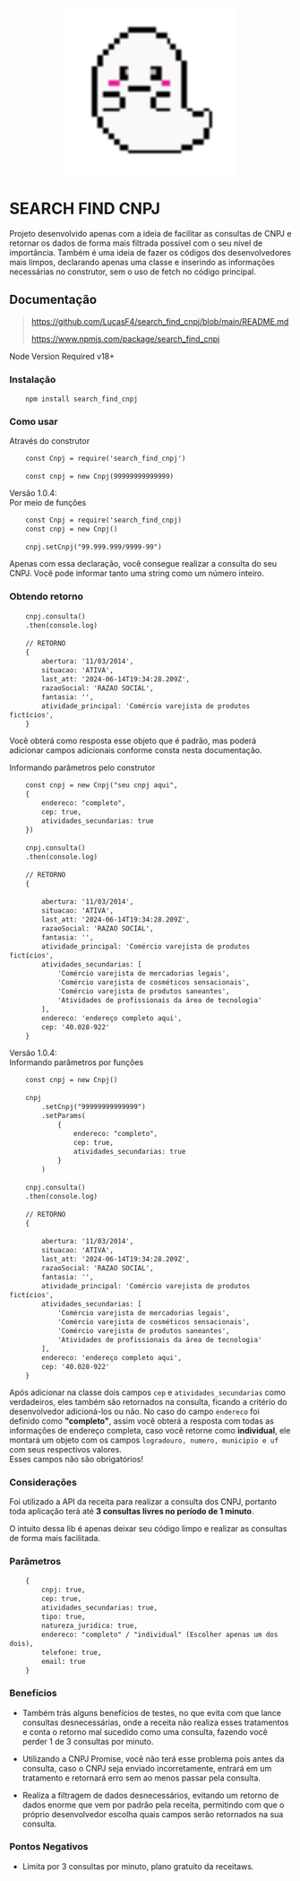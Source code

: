 <div align="center">
    <img src="./icon.gif" width="300px" />
</div>

# SEARCH FIND CNPJ

Projeto desenvolvido apenas com a ideia de facilitar as consultas de CNPJ e retornar os dados de forma mais filtrada possível com o seu nível de importância. Também é uma ideia de fazer os códigos dos desenvolvedores mais limpos, declarando apenas uma classe e inserindo as informações necessárias no construtor, sem o uso de fetch no código principal.

## Documentação
> https://github.com/LucasF4/search_find_cnpj/blob/main/README.md
>
> https://www.npmjs.com/package/search_find_cnpj

Node Version Required v18+

### Instalação

```
    npm install search_find_cnpj
```

### Como usar

Através do construtor
```
    const Cnpj = require('search_find_cnpj')

    const cnpj = new Cnpj(99999999999999)
```
Versão 1.0.4:<br>
Por meio de funções
```
    const Cnpj = require('search_find_cnpj)
    const cnpj = new Cnpj()

    cnpj.setCnpj("99.999.999/9999-99")
```

Apenas com essa declaração, você consegue realizar a consulta do seu CNPJ.
Você pode informar tanto uma string como um número inteiro.

### Obtendo retorno

```
    cnpj.consulta()
    .then(console.log)

    // RETORNO
    {
        abertura: '11/03/2014',
        situacao: 'ATIVA',
        last_att: '2024-06-14T19:34:28.209Z',
        razaoSocial: 'RAZAO SOCIAL',
        fantasia: '',
        atividade_principal: 'Comércio varejista de produtos fictícios',
    }
```

Você obterá como resposta esse objeto que é padrão, mas poderá adicionar campos adicionais conforme consta nesta documentação.

Informando parâmetros pelo construtor
```
    const cnpj = new Cnpj("seu cnpj aqui",
    {
        endereco: "completo",
        cep: true,
        atividades_secundarias: true
    })

    cnpj.consulta()
    .then(console.log)

    // RETORNO
    {
        
        abertura: '11/03/2014',
        situacao: 'ATIVA',
        last_att: '2024-06-14T19:34:28.209Z',
        razaoSocial: 'RAZAO SOCIAL',
        fantasia: '',
        atividade_principal: 'Comércio varejista de produtos fictícios',
        atividades_secundarias: [
            'Comércio varejista de mercadorias legais',
            'Comércio varejista de cosméticos sensacionais',
            'Comércio varejista de produtos saneantes',
            'Atividades de profissionais da área de tecnologia'
        ],
        endereco: 'endereço completo aqui',
        cep: '40.028-922'
    }
```

Versão 1.0.4:<br>
Informando parâmetros por funções
```
    const cnpj = new Cnpj()

    cnpj
        .setCnpj("99999999999999")
        .setParams(
            {
                endereco: "completo",
                cep: true,
                atividades_secundarias: true
            }
        )

    cnpj.consulta()
    .then(console.log)

    // RETORNO
    {
        
        abertura: '11/03/2014',
        situacao: 'ATIVA',
        last_att: '2024-06-14T19:34:28.209Z',
        razaoSocial: 'RAZAO SOCIAL',
        fantasia: '',
        atividade_principal: 'Comércio varejista de produtos fictícios',
        atividades_secundarias: [
            'Comércio varejista de mercadorias legais',
            'Comércio varejista de cosméticos sensacionais',
            'Comércio varejista de produtos saneantes',
            'Atividades de profissionais da área de tecnologia'
        ],
        endereco: 'endereço completo aqui',
        cep: '40.028-922'
    }
```

Após adicionar na classe dois campos `cep` e `atividades_secundarias` como verdadeiros, eles também são retornados na consulta, ficando a critério do desenvolvedor adicioná-los ou não. No caso do campo `endereco` foi definido como **"completo"**, assim você obterá a resposta com todas as informações de endereço completa, caso você retorne como **individual**, ele montará um objeto com os campos `logradouro, numero, municipio e uf` com seus respectivos valores.<br> 
Esses campos não são obrigatórios!

### Considerações

Foi utilizado a API da receita para realizar a consulta dos CNPJ, portanto toda aplicação terá até **3 consultas livres no período de 1 minuto**.

O intuito dessa lib é apenas deixar seu código limpo e realizar as consultas de forma mais facilitada.

### Parâmetros
```
    {
        cnpj: true,
        cep: true,
        atividades_secundarias: true,
        tipo: true,
        natureza_juridica: true,
        endereco: "completo" / "individual" (Escolher apenas um dos dois),
        telefone: true,
        email: true
    }
```

### Benefícios
- Também trás alguns benefícios de testes, no que evita com que lance consultas desnecessárias, onde a receita não realiza esses tratamentos e conta o retorno mal sucedido como uma consulta, fazendo você perder 1 de 3 consultas por minuto.

- Utilizando a CNPJ Promise, você não terá esse problema pois antes da consulta, caso o CNPJ seja enviado incorretamente, entrará em um tratamento e retornará erro sem ao menos passar pela consulta.

- Realiza a filtragem de dados desnecessários, evitando um retorno de dados enorme que vem por padrão pela receita, permitindo com que o próprio desenvolvedor escolha quais campos serão retornados na sua consulta.

### Pontos Negativos

- Limita por 3 consultas por minuto, plano gratuito da receitaws.
